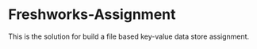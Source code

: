 # Freshworks-Assignment
This is the solution for build a file based key-value data store assignment.
